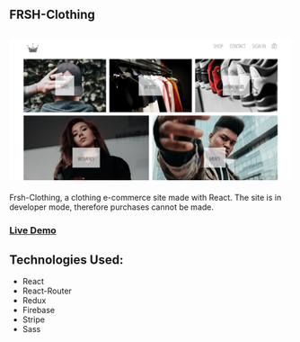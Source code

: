 ## FRSH-Clothing

![FRSH-Clothing](/screenshot.png)
--

Frsh-Clothing, a clothing e-commerce site made with React.  The site is in developer mode, therefore purchases cannot be made.

### [Live Demo](https://frsh-clothing.herokuapp.com/)

Technologies Used:
--
* React
* React-Router
* Redux
* Firebase
* Stripe
* Sass